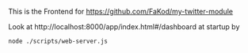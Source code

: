 This is the Frontend for https://github.com/FaKod/my-twitter-module

Look at http://localhost:8000/app/index.html#/dashboard at startup by 

```bash
node ./scripts/web-server.js
```
